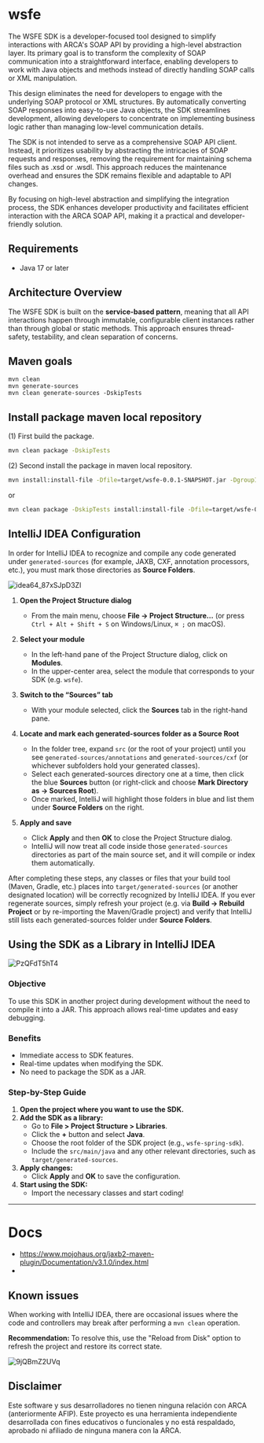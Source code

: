 # wsfe

The WSFE SDK is a developer-focused tool designed to simplify interactions with ARCA's SOAP API by providing a high-level abstraction layer. Its primary goal is to transform the complexity of SOAP communication into a straightforward interface, enabling developers to work with Java objects and methods instead of directly handling SOAP calls or XML manipulation.

This design eliminates the need for developers to engage with the underlying SOAP protocol or XML structures. By automatically converting SOAP responses into easy-to-use Java objects, the SDK streamlines development, allowing developers to concentrate on implementing business logic rather than managing low-level communication details.

The SDK is not intended to serve as a comprehensive SOAP API client. Instead, it prioritizes usability by abstracting the intricacies of SOAP requests and responses, removing the requirement for maintaining schema files such as .xsd or .wsdl. This approach reduces the maintenance overhead and ensures the SDK remains flexible and adaptable to API changes.

By focusing on high-level abstraction and simplifying the integration process, the SDK enhances developer productivity and facilitates efficient interaction with the ARCA SOAP API, making it a practical and developer-friendly solution.

## Requirements

- Java 17 or later

## Architecture Overview

The WSFE SDK is built on the **service-based pattern**, meaning that all API interactions happen through immutable, configurable client instances rather than through global or static methods. This approach ensures thread-safety, testability, and clean separation of concerns.

## Maven goals

```maven
mvn clean
mvn generate-sources
mvn clean generate-sources -DskipTests
```

## Install package maven local repository

(1) First build the package.
```bash
mvn clean package -DskipTests 
```

(2) Second install the package in maven local repository.
```bash
mvn install:install-file -Dfile=target/wsfe-0.0.1-SNAPSHOT.jar -DgroupId=com.germanfica -DartifactId=wsfe -Dversion=0.0.1-SNAPSHOT -Dpackaging=jar
```

or

```bash
mvn clean package -DskipTests install:install-file -Dfile=target/wsfe-0.0.1-SNAPSHOT.jar -DgroupId=com.germanfica -DartifactId=wsfe -Dversion=0.0.1-SNAPSHOT -Dpackaging=jar
```

## IntelliJ IDEA Configuration

In order for IntelliJ IDEA to recognize and compile any code generated under `generated-sources` (for example, JAXB, CXF, annotation processors, etc.), you must mark those directories as **Source Folders**.

![idea64_87xSJpD3Zl](https://github.com/user-attachments/assets/c324060f-11e0-4e38-bfc7-3e274e9ed62a)

1. **Open the Project Structure dialog**

   * From the main menu, choose **File -> Project Structure…** (or press `Ctrl + Alt + Shift + S` on Windows/Linux, `⌘ ;` on macOS).

2. **Select your module**

   * In the left-hand pane of the Project Structure dialog, click on **Modules**.
   * In the upper-center area, select the module that corresponds to your SDK (e.g. `wsfe`).

3. **Switch to the “Sources” tab**

   * With your module selected, click the **Sources** tab in the right-hand pane.

4. **Locate and mark each generated-sources folder as a Source Root**

   * In the folder tree, expand `src` (or the root of your project) until you see `generated-sources/annotations` and `generated-sources/cxf` (or whichever subfolders hold your generated classes).
   * Select each generated-sources directory one at a time, then click the blue **Sources** button (or right-click and choose **Mark Directory as -> Sources Root**).
   * Once marked, IntelliJ will highlight those folders in blue and list them under **Source Folders** on the right.

5. **Apply and save**

   * Click **Apply** and then **OK** to close the Project Structure dialog.
   * IntelliJ will now treat all code inside those `generated-sources` directories as part of the main source set, and it will compile or index them automatically.

After completing these steps, any classes or files that your build tool (Maven, Gradle, etc.) places into `target/generated-sources` (or another designated location) will be correctly recognized by IntelliJ IDEA. If you ever regenerate sources, simply refresh your project (e.g. via **Build -> Rebuild Project** or by re-importing the Maven/Gradle project) and verify that IntelliJ still lists each generated-sources folder under **Source Folders**.

## Using the SDK as a Library in IntelliJ IDEA

![PzQFdT5hT4](https://github.com/user-attachments/assets/c502c4fa-c3a7-42d9-8a82-dc271f838adc)

### Objective
To use this SDK in another project during development without the need to compile it into a JAR. This approach allows real-time updates and easy debugging.

### Benefits
- Immediate access to SDK features.
- Real-time updates when modifying the SDK.
- No need to package the SDK as a JAR.

### Step-by-Step Guide
1. **Open the project where you want to use the SDK.**
2. **Add the SDK as a library:**
   - Go to **File > Project Structure > Libraries**.
   - Click the **+** button and select **Java**.
   - Choose the root folder of the SDK project (e.g., `wsfe-spring-sdk`).
   - Include the `src/main/java` and any other relevant directories, such as `target/generated-sources`.
3. **Apply changes:**
   - Click **Apply** and **OK** to save the configuration.
4. **Start using the SDK:**
   - Import the necessary classes and start coding!

---

# Docs

- https://www.mojohaus.org/jaxb2-maven-plugin/Documentation/v3.1.0/index.html
- 

## Known issues

When working with IntelliJ IDEA, there are occasional issues where the code and controllers may break after performing a `mvn clean` operation.

**Recommendation:**
To resolve this, use the "Reload from Disk" option to refresh the project and restore its correct state.

![9jQBmZ2UVq](https://github.com/user-attachments/assets/a51ec044-2f7a-41a0-b01a-c3bca0244265)

## Disclaimer

Este software y sus desarrolladores no tienen ninguna relación con ARCA (anteriormente AFIP). Este proyecto es una herramienta independiente desarrollada con fines educativos o funcionales y no está respaldado, aprobado ni afiliado de ninguna manera con la ARCA.
